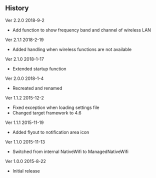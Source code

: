 ﻿## History

Ver 2.2.0 2018-9-2

 - Add function to show frequency band and channel of wireless LAN

Ver 2.1.1 2018-2-19

 - Added handling when wireless functions are not available

Ver 2.1.0 2018-1-17

 - Extended startup function

Ver 2.0.0 2018-1-4

 - Recreated and renamed

Ver 1.1.2 2015-12-2

 - Fixed exception when loading settings file
 - Changed target framework to 4.6

Ver 1.1.1 2015-11-19

 - Added flyout to notification area icon

Ver 1.1.0 2015-11-13

 - Switched from internal NativeWifi to ManagedNativeWifi

Ver 1.0.0 2015-8-22

 - Initial release